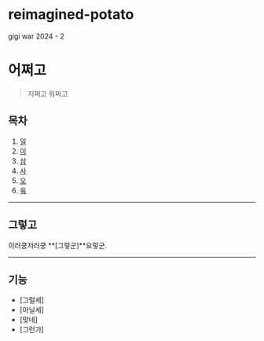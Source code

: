 # reimagined-potato
gigi war 2024 - 2


# 어쩌고
> 저쩌고 워쩌고

## 목차
1. [일](#소개)
2. [이](#기능)
3. [삼](#설치)
4. [사](#사용-방법)
5. [오](#기여-방법)
6. [육](#라이센스)

---

## 그렇고
이러쿵저러쿵 **[그렇군]**요렇군.  

---

## 기능
- [그럴세]
- [아닐세]
- [맞네]
- [그런가]



